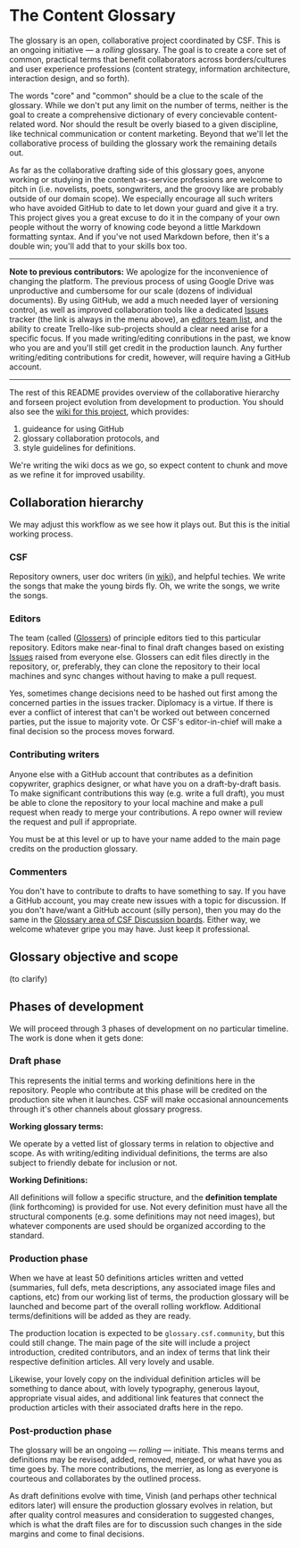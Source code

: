 # The Content Glossary

The glossary is an open, collaborative project coordinated by CSF. This is an ongoing initiative — a _rolling_ glossary. The goal is to create a core set of common, practical terms that benefit collaborators across borders/cultures and user experience professions (content strategy, information architecture, interaction design, and so forth). 

The words "core" and "common" should be a clue to the scale of the glossary. While we don't put any limit on the number of terms, neither is the goal to create a comprehensive dictionary of every concievable content-related word. Nor should the result be overly biased to a given discipline, like technical communication or content marketing. Beyond that we'll let the collaborative process of building the glossary work the remaining details out. 

As far as the collaborative drafting side of this glossary goes, anyone working or studying in the content-as-service professions are welcome to pitch in (i.e. novelists, poets, songwriters, and the groovy like are probably outside of our domain scope). We especially encourage all such writers who have avoided GitHub to date to let down your guard and give it a try. This project gives you a great excuse to do it in the company of your own people without the worry of knowing code beyond a little Markdown formatting syntax. And if you've not used Markdown before, then it's a double win; you'll add that to your skills box too.

***

**Note to previous contributors:** We apologize for the inconvenience of changing the platform. The previous process of using Google Drive was unproductive and cumbersome for our scale (dozens of individual documents). By using GitHub, we add a much needed layer of versioning control, as well as improved collaboration tools like a dedicated [Issues](https://github.com/content-strategy-forum/csf-glossary/issues) tracker (the link is always in the menu above), an [editors team list](https://github.com/orgs/content-strategy-forum/teams/glossers), and the ability to create Trello-like sub-projects should a clear need arise for a specific focus. If you made writing/editing conributions in the past, we know who you are and you'll still get credit in the production launch. Any further writing/editing contributions for credit, however, will require having a GitHub account.

***

The rest of this README provides overview of the collaborative hierarchy and forseen project evolution from development to production. You should also see the [wiki for this project](https://github.com/content-strategy-forum/csf-glossary/wiki), which provides:

1. guideance for using GitHub
1. glossary collaboration protocols, and 
1. style guidelines for definitions. 

We're writing the wiki docs as we go, so expect content to chunk and move as we refine it for improved usability.

## Collaboration hierarchy

We may adjust this workflow as we see how it plays out. But this is the initial working process.

### CSF

Repository owners, user doc writers (in [wiki](https://github.com/content-strategy-forum/csf-glossary/wiki)), and helpful techies. We write the songs that make the young birds fly. Oh, we write the songs, we write the songs.

### Editors

The team (called ([Glossers](https://github.com/orgs/content-strategy-forum/teams/glossers)) of principle editors tied to this particular repository. Editors make near-final to final draft changes based on existing [Issues](https://github.com/content-strategy-forum/csf-glossary/issues) raised from everyone else. Glossers can edit files directly in the repository, or, preferably, they can clone the repository to their local machines and sync changes without having to make a pull request.

Yes, sometimes change decisions need to be hashed out first among the concerned parties in the issues tracker. Diplomacy is a virtue. If there is ever a conflict of interest that can't be worked out between concerned parties, put the issue to majority vote. Or CSF's editor-in-chief will make a final decision so the process moves forward.

### Contributing writers

Anyone else with a GitHub account that contributes as a definition copywriter, graphics designer, or what have you on a draft-by-draft basis. To make significant contributions this way (e.g. write a full draft), you must be able to clone the repository to your local machine and make a pull request when ready to merge your contributions. A repo owner will review the request and pull if appropriate. 

You must be at this level or up to have your name added to the main page credits on the production glossary.

### Commenters

You don't have to contribute to drafts to have something to say. If you have a GitHub account, you may create new issues with a topic for discussion. If you don't have/want a GitHub account (silly person), then you may do the same in the [Glossary area of CSF Discussion boards](https://discussion.csf.community/t/glossary). Either way, we welcome whatever gripe you may have. Just keep it professional.

## Glossary objective and scope

(to clarify)

## Phases of development

We will proceed through 3 phases of development on no particular timeline. The work is done when it gets done:

### Draft phase

This represents the initial terms and working definitions here in the repository. People who contribute at this phase will be credited on the production site when it launches. CSF will make occasional announcements through it's other channels about glossary progress.

**Working glossary terms:**

We operate by a vetted list of glossary terms in relation to objective and scope. As with writing/editing individual definitions, the terms are also subject to friendly debate for inclusion or not.

**Working Definitions:**

All definitions will follow a specific structure, and the **definition template** (link forthcoming) is provided for use. Not every definition must have all the structural components (e.g. some definitions may not need images), but whatever components are used should be organized according to the standard.

### Production phase

When we have at least 50 definitions articles written and vetted (summaries, full defs, meta descriptions, any associated image files and captions, etc) from our working list of terms, the production glossary will be launched and become part of the overall rolling workflow. Additional terms/definitions will be added as they are ready.

The production location is expected to be `glossary.csf.community`, but this could still change. The main page of the site will include a project introduction, credited contributors, and an index of terms that link their respective definition articles. All very lovely and usable. 

Likewise, your lovely copy on the individual definition articles will be something to dance about, with lovely typography, generous layout, appropriate visual aides, and additional link features that connect the production articles with their associated drafts here in the repo.

### Post-production phase

The glossary will be an ongoing — _rolling_ — initiate. This means terms and definitions may be revised, added, removed, merged, or what have you as time goes by. The more contributions, the merrier, as long as everyone is courteous and collaborates by the outlined process.

As draft definitions evolve with time, Vinish (and perhaps other technical editors later) will ensure the production glossary evolves in relation, but after quality control measures and consideration to suggested changes, which is what the draft files are for to discussion such changes in the side margins and come to final decisions.
